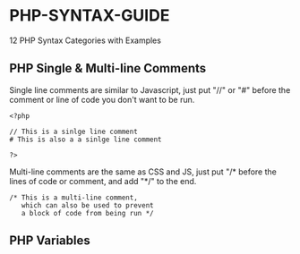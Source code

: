 # PHP-SYNTAX-GUIDE
12 PHP Syntax Categories with Examples

## PHP Single & Multi-line Comments

Single line comments are similar to Javascript, just put "//" or "#" before the comment or line of code you don't want to be run.

```
<?php

// This is a sinlge line comment
# This is also a a sinlge line comment

?>
```

Multi-line comments are the same as CSS and JS, just put "/* before the lines of code or comment, and add "*/" to the end.

```
/* This is a multi-line comment,
   which can also be used to prevent
   a block of code from being run */
```
   
## PHP Variables
   
